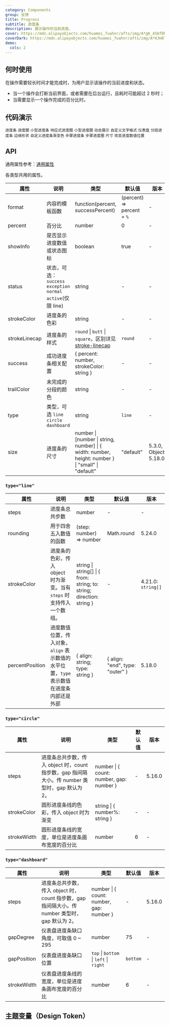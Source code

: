 ```yaml
---
category: Components
group: 反馈
title: Progress
subtitle: 进度条
description: 展示操作的当前进度。
cover: https://mdn.alipayobjects.com/huamei_7uahnr/afts/img/A*gK_4S6fDRfgAAAAAAAAAAAAADrJ8AQ/original
coverDark: https://mdn.alipayobjects.com/huamei_7uahnr/afts/img/A*HJH8Tb1lcYAAAAAAAAAAAAAADrJ8AQ/original
demo:
  cols: 2
---
```


## 何时使用

在操作需要较长时间才能完成时，为用户显示该操作的当前进度和状态。

- 当一个操作会打断当前界面，或者需要在后台运行，且耗时可能超过 2 秒时；
- 当需要显示一个操作完成的百分比时。

## 代码演示

<!-- prettier-ignore -->
<code src="./demo/line.tsx">进度条</code>
<code src="./demo/circle.tsx">进度圈</code>
<code src="./demo/line-mini.tsx">小型进度条</code>
<code src="./demo/circle-micro.tsx">响应式进度圈</code>
<code src="./demo/circle-mini.tsx">小型进度圈</code>
<code src="./demo/dynamic.tsx">动态展示</code>
<code src="./demo/format.tsx">自定义文字格式</code>
<code src="./demo/dashboard.tsx">仪表盘</code>
<code src="./demo/segment.tsx">分段进度条</code>
<code src="./demo/linecap.tsx">边缘形状</code>
<code src="./demo/gradient-line.tsx">自定义进度条渐变色</code>
<code src="./demo/steps.tsx">步骤进度条</code>
<code src="./demo/circle-steps.tsx" version="5.16.0">步骤进度圈</code>
<code src="./demo/size.tsx">尺寸</code>
<code src="./demo/info-position.tsx" version="5.18.0">改变进度数值位置</code>

## API

通用属性参考：[通用属性](/docs/react/common-props)

各类型共用的属性。

| 属性 | 说明 | 类型 | 默认值 | 版本 |
| --- | --- | --- | --- | --- |
| format | 内容的模板函数 | function(percent, successPercent) | (percent) => percent + `%` | - |
| percent | 百分比 | number | 0 | - |
| showInfo | 是否显示进度数值或状态图标 | boolean | true | - |
| status | 状态，可选：`success` `exception` `normal` `active`(仅限 line) | string | - | - |
| strokeColor | 进度条的色彩 | string | - | - |
| strokeLinecap | 进度条的样式 | `round` \| `butt` \| `square`，区别详见 [stroke-linecap](https://developer.mozilla.org/docs/Web/SVG/Attribute/stroke-linecap) | `round` | - |
| success | 成功进度条相关配置 | { percent: number, strokeColor: string } | - | - |
| trailColor | 未完成的分段的颜色 | string | - | - |
| type | 类型，可选 `line` `circle` `dashboard` | string | `line` | - |
| size | 进度条的尺寸 | number \| \[number \| string, number] \| { width: number, height: number } \| "small" \| "default" | "default" | 5.3.0, Object: 5.18.0 |

### `type="line"`

| 属性 | 说明 | 类型 | 默认值 | 版本 |
| --- | --- | --- | --- | --- |
| steps | 进度条总共步数 | number | - | - |
| rounding | 用于四舍五入数值的函数 | (step: number) => number | Math.round | 5.24.0 |
| strokeColor | 进度条的色彩，传入 object 时为渐变。当有 `steps` 时支持传入一个数组。 | string \| string[] \| { from: string; to: string; direction: string } | - | 4.21.0: `string[]` |
| percentPosition | 进度数值位置，传入对象，`align` 表示数值的水平位置，`type` 表示数值在进度条内部还是外部 | { align: string; type: string } | { align: \"end\", type: \"outer\" } | 5.18.0 |

### `type="circle"`

| 属性 | 说明 | 类型 | 默认值 | 版本 |
| --- | --- | --- | --- | --- |
| steps | 进度条总共步数，传入 object 时，count 指步数，gap 指间隔大小。传 number 类型时，gap 默认为 2。 | number \| { count: number, gap: number } | - | 5.16.0 |
| strokeColor | 圆形进度条线的色彩，传入 object 时为渐变 | string \| { number%: string } | - | - |
| strokeWidth | 圆形进度条线的宽度，单位是进度条画布宽度的百分比 | number | 6 | - |

### `type="dashboard"`

| 属性 | 说明 | 类型 | 默认值 | 版本 |
| --- | --- | --- | --- | --- |
| steps | 进度条总共步数，传入 object 时，count 指步数，gap 指间隔大小。传 number 类型时，gap 默认为 2。 | number \| { count: number, gap: number } | - | 5.16.0 |
| gapDegree | 仪表盘进度条缺口角度，可取值 0 ~ 295 | number | 75 | - |
| gapPosition | 仪表盘进度条缺口位置 | `top` \| `bottom` \| `left` \| `right` | `bottom` | - |
| strokeWidth | 仪表盘进度条线的宽度，单位是进度条画布宽度的百分比 | number | 6 | - |

## 主题变量（Design Token）

<ComponentTokenTable component="Progress"></ComponentTokenTable>
